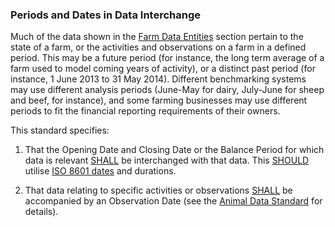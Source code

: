 ### Periods and Dates in Data Interchange

Much of the data shown in the [Farm Data Entities](FMDS_Farm-Data-Entities.md) section pertain to the state of a farm, or the activities and observations on a farm in a defined period. This may be a future period (for instance, the long term average of a farm used to model coming years of activity), or a distinct past period (for instance, 1 June 2013 to 31 May 2014). Different benchmarking systems may use different analysis periods (June-May for dairy, July-June for sheep and beef, for instance), and some farming businesses may use different periods to fit the financial reporting requirements of their owners.

This standard specifies:

1.	That the Opening Date and Closing Date or the Balance Period for which data is relevant [SHALL](FMDS_Definitions-and-Abbreviations_Interpretation.md#Interpretation) be interchanged with that data. This [SHOULD](FMDS_Definitions-and-Abbreviations_Interpretation.md#Interpretation) utilise [ISO 8601 dates](FMDS_Definitions-and-Abbreviations_Interpretation.md#Definitions-and-Abbreviations) and durations.

2.	That data relating to specific activities or observations [SHALL](FMDS_Definitions-and-Abbreviations_Interpretation.md#Interpretation) be accompanied by an Observation Date (see the [Animal Data Standard](https://github.com/Datalinker-Org/Farm-Data-Standards/blob/master/Animal%20Data%20Standards/README.md) for details).
 
